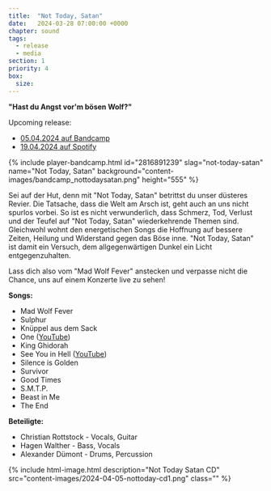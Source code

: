 ```yaml
---
title:  "Not Today, Satan"
date:   2024-03-28 07:00:00 +0000
chapter: sound
tags:
  - release
  - media
section: 1
priority: 4
box:
  size:
---
```


**"Hast du Angst vor'm bösen Wolf?"**

Upcoming release:
* [05.04.2024 auf Bandcamp](https://deafwolf.bandcamp.com/album/not-today-satan-album)
* [19.04.2024 auf Spotify](https://open.spotify.com/artist/6cp45mlXkzgtor8bGozNOB)

{% include player-bandcamp.html
  id="2816891239"
  slag="not-today-satan"
  name="Not Today, Satan"
  background="content-images/bandcamp_nottodaysatan.png"
  height="555" %}

Sei auf der Hut, denn mit "Not Today, Satan" betrittst du unser düsteres Revier.
Die Tatsache, dass die Welt am Arsch ist, geht auch an uns nicht spurlos vorbei.
So ist es nicht verwunderlich, dass Schmerz, Tod, Verlust und der Teufel auf "Not Today, Satan"
wiederkehrende Themen sind. Gleichwohl wohnt den energetischen Songs die Hoffnung auf
bessere Zeiten, Heilung und Widerstand gegen das Böse inne. "Not Today, Satan" ist damit
ein Versuch, dem allgegenwärtigen Dunkel ein Licht entgegenzuhalten.

Lass dich also vom "Mad Wolf Fever" anstecken und verpasse nicht die Chance, uns auf einem Konzerte live zu sehen!

**Songs:**
* Mad Wolf Fever
* Sulphur
* Knüppel aus dem Sack
* One ([YouTube](https://www.youtube.com/watch?v=Cqh06XmHz1Q))
* King Ghidorah
* See You in Hell ([YouTube](https://www.youtube.com/watch?v=b1qdCFm_G5A))
* Silence is Golden
* Survivor
* Good Times
* S.M.T.P.
* Beast in Me
* The End

**Beteiligte:**
* Christian Rottstock - Vocals, Guitar
* Hagen Walther - Bass, Vocals
* Alexander Dümont - Drums, Percussion

{% include html-image.html
  description="Not Today Satan CD"
  src="content-images/2024-04-05-nottoday-cd1.png"
  class="" %}
